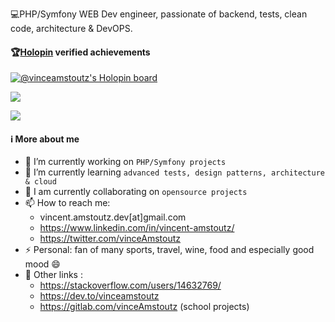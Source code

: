 💻PHP/Symfony WEB Dev engineer, passionate of backend, tests, clean code, architecture & DevOPS.
#### 🏆[Holopin](https://holopin.io/@vinceamstoutz) verified achievements
[![@vinceamstoutz's Holopin board](https://holopin.me/vinceamstoutz)](https://holopin.io/@vinceamstoutz)

![](https://api.githubtrends.io/user/svg/vinceAmstoutz/repos?time_range=one_year&include_private=True&theme=classic)

![](https://api.githubtrends.io/user/svg/vinceAmstoutz/langs?time_range=one_year&include_private=True&loc_metric=changed&theme=classic)

#### ℹ️ More about me
- 🔭 I’m currently working on `PHP/Symfony projects`
- 🌱 I’m currently learning `advanced tests, design patterns, architecture & cloud`
- 👯 I am currently collaborating on `opensource projects`
- 📫 How to reach me:
  -    vincent.amstoutz.dev[at]gmail.com
  -    https://www.linkedin.com/in/vincent-amstoutz/
  -    https://twitter.com/vinceAmstoutz
- ⚡ Personal: fan of many sports, travel, wine, food and especially good mood :smile:
- :link: Other links :
  - https://stackoverflow.com/users/14632769/
  - https://dev.to/vinceamstoutz 
  - https://gitlab.com/vinceAmstoutz (school projects)
